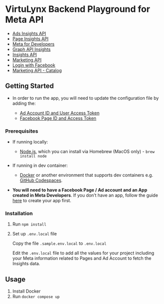 # VirtuLynx Backend Playground for Meta API

- [Ads Insights API](https://developers.facebook.com/docs/marketing-api/insights/)
- [Page Insights API](https://developers.facebook.com/docs/platforminsights/page)
- [Meta for Developers](https://developers.facebook.com/)
- [Graph API Insights](https://developers.facebook.com/docs/graph-api/reference/v20.0/insights)
- [Insights API](https://developers.facebook.com/docs/insights/get-started)
- [Marketing API](https://developers.facebook.com/docs/marketing-api/insights/)
- [Login with Facebook](https://developers.facebook.com/docs/facebook-login/web)
- [Marketing API - Catalog](https://developers.facebook.com/docs/marketing-api/catalog/)

## Getting Started

- In order to run the app, you will need to update the configuration file by adding the:

  - [Ad Account ID and User Access Token](https://developers.facebook.com/docs/facebook-login/guides/access-tokens/)
  - [Facebook Page ID and Access Token](https://developers.facebook.com/docs/pages/access-tokens)

### Prerequisites

- If running locally:
  - [Node.js](https://nodejs.org/en/download/), which you can install via Homebrew (MacOS only) - `brew install node`
- If running in dev container:

  - [Docker](https://www.docker.com/) or another environment that supports dev containers e.g. [GitHub Codespaces](https://github.com/features/codespaces).

- **You will need to have a Facebook Page / Ad account and an App created in Meta Developers**. If you don’t have an app, follow the guide [here](https://developers.facebook.com/docs/development/) to create your app first.

### Installation

1. Run `npm install`

2. Set up `.env.local` file

   Copy the file `.sample.env.local` to `.env.local`

   Edit the `.env.local` file to add all the values for your project including your Meta information related to Pages and Ad Account to fetch the Insights data.

## Usage

1. Install Docker
2. Run `docker compose up`
